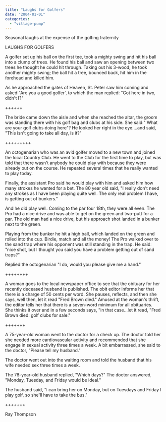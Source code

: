 ```yaml
---
title: "Laughs for Golfers"
date: "2004-01-01"
categories: 
  - "village-pump"
---
```


Seasonal laughs at the expense of the golfing fraternity

LAUGHS FOR GOLFERS

A golfer set up his ball on the first tee, took a mighty swing and hit his ball into a clump of trees. He found his ball and saw an opening between two trees he thought he could hit through. Taking out his 3-wood, he took another mighty swing; the ball hit a tree, bounced back, hit him in the forehead and killed him.

As he approached the gates of Heaven, St. Peter saw him coming and asked "Are you a good golfer', to which the man replied: "Got here in two, didn't I?"

++++++

The bride came down the aisle and when she reached the altar, the groom was standing there with his golf bag and clubs at his side. She said:" What are your golf clubs doing here"? He looked her right in the eye....and said, "This isn't going to take all day, is it?"

+++++++++

An octogenarian who was an avid golfer moved to a new town and joined the local Country Club. He went to the Club for the first time to play, but was told that there wasn't anybody he could play with because they were already out on the course. He repeated several times that he really wanted to play today.

Finally, the assistant Pro said he would play with him and asked him how many strokes he wanted for a bet. The 80 year old said, "I really don't need any strokes as I have been playing quite well. The only real problem I have, is getting out of bunkers."

And he did play well. Coming to the par four 18th, they were all even. The Pro had a nice drive and was able to get on the green and two-putt for a par. The old man had a nice drive, but his approach shot landed in a bunker next to the green.

Playing from the bunker he hit a high ball, which landed on the green and rolled into the cup. Birdie, match and all the money! The Pro walked over to the sand trap where his opponent was still standing in the trap. He said: "nice shot, but I thought you said you have a problem getting out of sand traps?"

Replied the octogenarian "I do, would you please give me a hand."

++++++++

A woman goes to the local newspaper office to see that the obituary for her recently deceased husband is published. The obit editor informs her that there is a charge of 50 cents per word. She pauses, reflects, and then she says, well then, let it read "Fred Brown died." Amused at the woman's thrift, the editor tells her that there is a seven-word minimum for all obituaries. She thinks it over and in a few seconds says, "In that case...let it read, "Fred Brown died: golf clubs for sale."

+++++++

A 75-year-old woman went to the doctor for a check up. The doctor told her she needed more cardiovascular activity and recommended that she engage in sexual activity three times a week. A bit embarrassed, she said to the doctor, "Please tell my husband."

The doctor went out into the waiting room and told the husband that his wife needed sex three times a week.

The 78-year-old husband replied, "Which days?" The doctor answered, "Monday, Tuesday, and Friday would be ideal."

The husband said, "I can bring her on Monday, but on Tuesdays and Friday I play golf, so she'll have to take the bus."

+++++++

Ray Thompson
